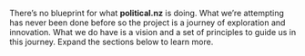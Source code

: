 There’s no blueprint for what **political.nz** is doing. What we’re attempting has never been done before so the project is a journey of exploration and innovation. What we do have is a vision and a set of principles to guide us in this journey. Expand the sections below to learn more.